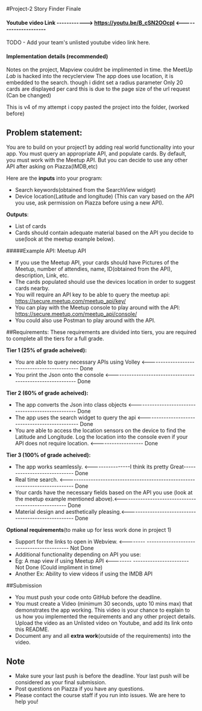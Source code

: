 #Project-2 Story Finder Finale

#### Youtube video Link ------------>       https://youtu.be/B_cSN2OOcpI <---------------------
TODO - Add your team's unlisted youtube video link here.
#### Implementation details (recommended)
Notes on the project, Mapview couldnt be implimented in time. the MeetUp *Lab* is hacked into the recyclerview
The app does use location, it is embedded to the search. though i didnt set a radius parameter
Only 20 cards are displayed per card this is due to the page size of the url request (Can be changed)

This is v4 of my attempt i copy pasted the project into the folder, (worked before)

## Problem statement:
You are to build on your project1 by adding real world functionality into your app. You must query an appropriate API, and populate cards. By default, you must work with the Meetup API. But you can decide to use any other API after asking on Piazza(IMDB,etc)


Here are the **inputs** into your program:

* Search keywords(obtained from the SearchView widget)
* Device location(Latitude and longitude) (This can vary based on the API you use, ask permission on Piazza before using a new API).

**Outputs**:

* List of cards
* Cards should contain adequate material based on the API you decide to use(look at the meetup example below).

#####Example API: Meetup API

* If you use the Meetup API, your cards should have Pictures of the Meetup, number of attendies, name, ID(obtained from the API), description, Link, etc.
* The cards populated should use the devices location in order to suggest cards nearby.
* You will require an API key to be able to query the meetup api: https://secure.meetup.com/meetup_api/key/
* You can play with the Meetup console to play around with the API: https://secure.meetup.com/meetup_api/console/
* You could also use Postman to play around with the API.


##Requirements:
These requirements are divided into tiers, you are required to complete all the tiers for a full grade.

**Tier 1 (25% of grade acheived):**

* You are able to query necessary APIs using Volley <--------------------------------------------- Done
* You print the Json onto the console <----------------------------------------------------------- Done

**Tier 2 (60% of grade acheived):**

* The app converts the Json into class objects <-------------------------------------------------- Done
* The app uses the search widget to query the api <----------------------------------------------- Done
* You are able to access the location sensors on the device to find the Latitude and Longitude.
Log the location into the console even if your API does not require location. <------------------- Done

**Tier 3 (100% of grade acheived):**

* The app works seamlessly. <----------------I think its pretty Great----------------------------- Done
* Real time search. <----------------------------------------------------------------------------- Done
* Your cards have the necessary fields based on the API you use
(look at the meetup example mentioned above).<---------------------------------------------------- Done
* Material design and aesthetically pleasing.<---------------------------------------------------- Done

**Optional requirements**(to make up for less work done in project 1)

* Support for the links to open in Webview. <-------- ------------------------------------------ Not Done
* Additional functionality depending on API you use:
* Eg: A map view if using Meetup API  <-------- ----------------------- Not Done (Could impliment in time)
* Another Ex: Ability to view videos if using the IMDB API


##Submission
* You must push your code onto GitHub before the deadline.
* You must create a Video (minimum 30 seconds, upto 10 mins max) that demonstrates the app working. This video is your chance to explain to us how you implemented the requirements and any other project details. Upload the video as an Unlisted video on Youtube, and add its link onto this README.
* Document any and all **extra work**(outside of the requirements) into the video.


## Note
* Make sure your last push is before the deadline. Your last push will be considered as your final submission.
* Post questions on Piazza if you have any questions.
* Please contact the course staff if you run into issues. We are here to help you!
